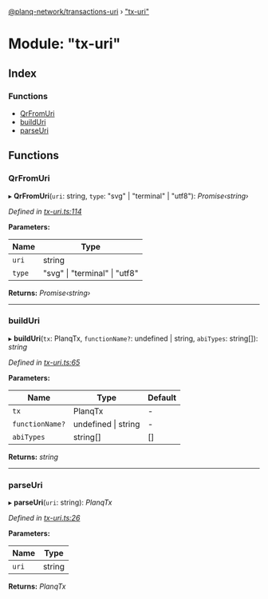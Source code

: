 [@planq-network/transactions-uri](../README.md) › ["tx-uri"](_tx_uri_.md)

# Module: "tx-uri"

## Index

### Functions

* [QrFromUri](_tx_uri_.md#qrfromuri)
* [buildUri](_tx_uri_.md#builduri)
* [parseUri](_tx_uri_.md#parseuri)

## Functions

###  QrFromUri

▸ **QrFromUri**(`uri`: string, `type`: "svg" | "terminal" | "utf8"): *Promise‹string›*

*Defined in [tx-uri.ts:114](https://github.com/planq-network/planq-sdk/blob/master/packages/sdk/transactions-uri/src/tx-uri.ts#L114)*

**Parameters:**

Name | Type |
------ | ------ |
`uri` | string |
`type` | "svg" &#124; "terminal" &#124; "utf8" |

**Returns:** *Promise‹string›*

___

###  buildUri

▸ **buildUri**(`tx`: PlanqTx, `functionName?`: undefined | string, `abiTypes`: string[]): *string*

*Defined in [tx-uri.ts:65](https://github.com/planq-network/planq-sdk/blob/master/packages/sdk/transactions-uri/src/tx-uri.ts#L65)*

**Parameters:**

Name | Type | Default |
------ | ------ | ------ |
`tx` | PlanqTx | - |
`functionName?` | undefined &#124; string | - |
`abiTypes` | string[] | [] |

**Returns:** *string*

___

###  parseUri

▸ **parseUri**(`uri`: string): *PlanqTx*

*Defined in [tx-uri.ts:26](https://github.com/planq-network/planq-sdk/blob/master/packages/sdk/transactions-uri/src/tx-uri.ts#L26)*

**Parameters:**

Name | Type |
------ | ------ |
`uri` | string |

**Returns:** *PlanqTx*
